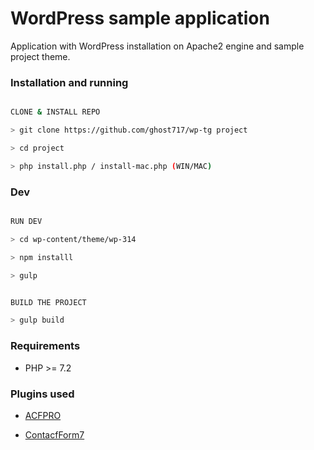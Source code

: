 # WordPress sample application

Application with WordPress installation on Apache2 engine and sample project theme.


### Installation and running

```bash

CLONE & INSTALL REPO

> git clone https://github.com/ghost717/wp-tg project

> cd project

> php install.php / install-mac.php (WIN/MAC)


```

### Dev

```bash

RUN DEV

> cd wp-content/theme/wp-314

> npm installl

> gulp


BUILD THE PROJECT

> gulp build

```


### Requirements

- PHP >= 7.2


### Plugins used

- [ACFPRO](https://www.advancedcustomfields.com/resources/)

- [ContacfForm7](https://wordpress.org/support/plugin/contact-form-7)

